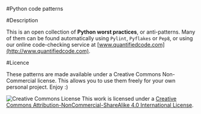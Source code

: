 #Python code patterns

#Description

This is an open collection of **Python worst practices**, or anti-patterns. Many of them can be found automatically using `Pylint`, `Pyflakes` or `Pep8`, or using our online code-checking service at [www.quantifiedcode.com](http://www.quantifiedcode.com).

#Licence

These patterns are made available under a Creative Commons Non-Commercial license. This allows you to use them freely for your own personal project. Enjoy :)

![Creative Commons License](https://i.creativecommons.org/l/by-nc-sa/4.0/80x15.png) This work is licensed under a [Creative Commons Attribution-NonCommercial-ShareAlike 4.0 International License](http://creativecommons.org/licenses/by-nc-sa/4.0/).
